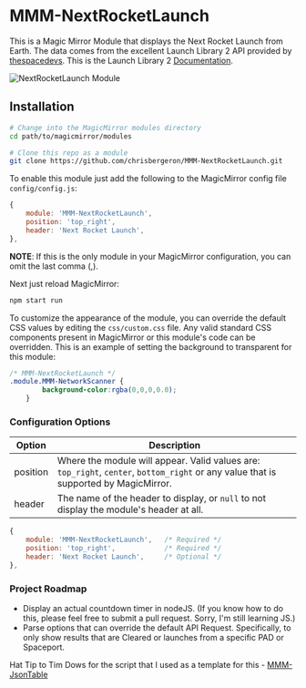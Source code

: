 # MMM-NextRocketLaunch
This is a Magic Mirror Module that displays the Next Rocket Launch from Earth.  The data comes from the excellent Launch Library 2 API provided by [thespacedevs](https://thespacedevs.com/llapi).  This is the Launch Library 2 [Documentation](https://launchlibrary.net/docs/1.4/api.html).

![NextRocketLaunch Module](example1.png)

## Installation
````bash
# Change into the MagicMirror modules directory
cd path/to/magicmirror/modules

# Clone this repo as a module
git clone https://github.com/chrisbergeron/MMM-NextRocketLaunch.git
````

To enable this module just add the following to the MagicMirror config file `config/config.js`:
```javascript
{
	module: 'MMM-NextRocketLaunch',
	position: 'top_right',
	header: 'Next Rocket Launch',
},
```
**NOTE**: If this is the only module in your MagicMirror configuration, you can omit the last comma (,).


Next just reload MagicMirror:
```bash
npm start run
```

To customize the appearance of the module, you can override the default CSS values by editing the `css/custom.css` file.  Any valid standard CSS components present in MagicMirror or this module's code can be overridden.  This is an example of setting the background to transparent for this module:

```css
/* MMM-NextRocketLaunch */
.module.MMM-NetworkScanner {
        background-color:rgba(0,0,0,0.0);  
    }
```

### Configuration Options
| Option | Description |
| --- | --- |
| position | Where the module will appear.  Valid values are: `top_right`, `center`, `bottom_right` or any value that is supported by MagicMirror. |
| header | The name of the header to display, or `null` to not display the module's header at all. |

```javascript
{
	module: 'MMM-NextRocketLaunch',   /* Required */
	position: 'top_right',            /* Required */
	header: 'Next Rocket Launch',     /* Optional */
},
```


### Project Roadmap
* Display an actual countdown timer in nodeJS. (If you know how to do this, please feel free to submit a pull request.  Sorry, I'm still learning JS.)
* Parse options that can override the default API Request.  Specifically, to only show results that are Cleared or launches from a specific PAD or Spaceport.

Hat Tip to Tim Dows for the script that I used as a template for this - [MMM-JsonTable](https://github.com/timdows/MMM-JsonTable)